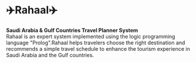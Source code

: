 # ✈️Rahaal✈️

**Saudi Arabia & Gulf Countries Travel Planner System**
<br>
Rahaal is an expert system implemented using the logic programming language "Prolog".Rahaal helps travelers choose the right destination and recommends a simple travel schedule to enhance the tourism experience in Saudi Arabia and the Gulf countries.

